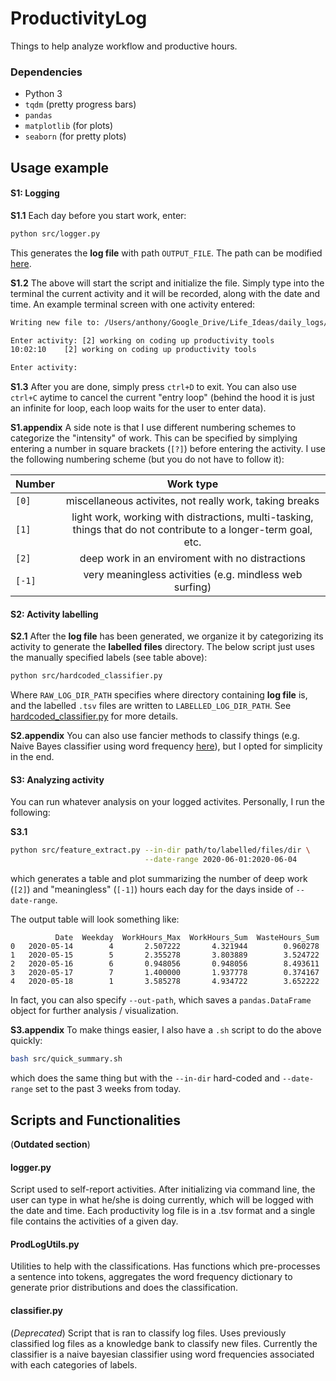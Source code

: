 # ProductivityLog
Things to help analyze workflow and productive hours.

### Dependencies

- Python 3
- `tqdm` (pretty progress bars)
- `pandas`
- `matplotlib` (for plots)
- `seaborn` (for pretty plots)



## Usage example

#### S1: Logging
**S1.1**
Each day before you start work, enter:
```sh
python src/logger.py
```

This generates the **log file** with path `OUTPUT_FILE`. The path can be modified [here](https://github.com/im-ant/ProductivityLog/blob/d37b8961a5b2c976a3f4349d8fd3fe03a10c1daa/src/logger.py#L13).


**S1.2**
The above will start the script and initialize the file. Simply type into the terminal the current activity and it will be recorded, along with the date and time. An example terminal screen with one activity entered:

```txt
Writing new file to: /Users/anthony/Google_Drive/Life_Ideas/daily_logs/2020-06-04_log.tsv

Enter activity: [2] working on coding up productivity tools
10:02:10	[2] working on coding up productivity tools

Enter activity:
```

**S1.3**
After you are done, simply press `ctrl+D` to exit. You can also use `ctrl+C` aytime to cancel the current "entry loop" (behind the hood it is just an infinite for loop, each loop waits for the user to enter data).


**S1.appendix**
A side note is that I use different numbering schemes to categorize the "intensity" of work. This can be specified by simplying entering a number in square brackets (`[?]`) before entering the activity. I use the following numbering scheme (but you do not have to follow it):

| Number  | Work type                                                   |
| --------|:-----------------------------------------------------------:|
| `[0]`   | miscellaneous activites, not really work, taking breaks     |
| `[1]`   | light work, working with distractions, multi-tasking, things that do not contribute to a longer-term goal, etc.  |
| `[2]`   | deep work in an enviroment with no distractions             |
| `[-1]`  | very meaningless activities (e.g. mindless web surfing)     |


#### S2: Activity labelling

**S2.1**
After the **log file** has been generated, we organize it by categorizing its activity to generate the **labelled files** directory. The below script just uses the manually specified labels (see table above):

```sh
python src/hardcoded_classifier.py
```

Where `RAW_LOG_DIR_PATH` specifies where directory containing **log file** is, and the labelled `.tsv` files are written to `LABELLED_LOG_DIR_PATH`. See [hardcoded_classifier.py](https://github.com/im-ant/ProductivityLog/blob/master/src/hardcoded_classifier.py) for more details.


**S2.appendix**
You can also use fancier methods to classify things (e.g. Naive Bayes classifier using word frequency [here](https://github.com/im-ant/ProductivityLog/blob/master/src/classifier.py)), but I opted for simplicity in the end.


#### S3: Analyzing activity

You can run whatever analysis on your logged activites. Personally, I run the following:

**S3.1**
```sh
python src/feature_extract.py --in-dir path/to/labelled/files/dir \
                              --date-range 2020-06-01:2020-06-04
```

which generates a table and plot summarizing the number of deep work (`[2]`) and "meaningless" (`[-1]`) hours each day for the days inside of `--date-range`.

The output table will look something like:
```
          Date  Weekday  WorkHours_Max  WorkHours_Sum  WasteHours_Sum
0   2020-05-14        4       2.507222       4.321944        0.960278
1   2020-05-15        5       2.355278       3.803889        3.524722
2   2020-05-16        6       0.948056       0.948056        8.493611
3   2020-05-17        7       1.400000       1.937778        0.374167
4   2020-05-18        1       3.585278       4.934722        3.652222
```

In fact, you can also specify `--out-path`, which saves a `pandas.DataFrame` object for further analysis / visualization.

**S3.appendix**
To make things easier, I also have a `.sh` script to do the above quickly:
```sh
bash src/quick_summary.sh
```
which does the same thing but with the `--in-dir` hard-coded and `--date-range` set to the past 3 weeks from today.







## Scripts and Functionalities
(**Outdated section**)

#### logger.py
Script used to self-report activities. After initializing via command line, the user can type in what he/she is doing currently, which will be logged with the date and time. Each productivity log file is in a .tsv format and a single file contains the activities of a given day.

#### ProdLogUtils.py
Utilities to help with the classifications. Has functions which pre-processes a sentence into tokens, aggregates the word frequency dictionary to generate prior distributions and does the classification.

#### classifier.py
(*Deprecated*)
Script that is ran to classify log files. Uses previously classified log files as a knowledge bank to classify new files. Currently the classifier is a naive bayesian classifier using word frequencies associated with each categories of labels.
